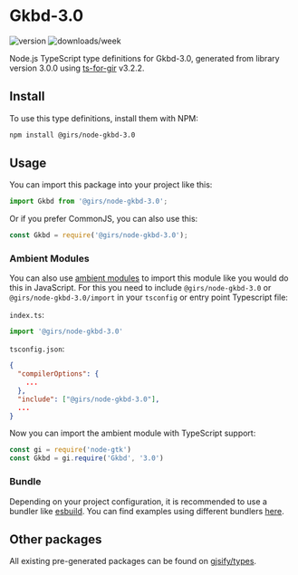 
# Gkbd-3.0

![version](https://img.shields.io/npm/v/@girs/node-gkbd-3.0)
![downloads/week](https://img.shields.io/npm/dw/@girs/node-gkbd-3.0)


Node.js TypeScript type definitions for Gkbd-3.0, generated from library version 3.0.0 using [ts-for-gir](https://github.com/gjsify/ts-for-gir) v3.2.2.


## Install

To use this type definitions, install them with NPM:
```bash
npm install @girs/node-gkbd-3.0
```

## Usage

You can import this package into your project like this:
```ts
import Gkbd from '@girs/node-gkbd-3.0';
```

Or if you prefer CommonJS, you can also use this:
```ts
const Gkbd = require('@girs/node-gkbd-3.0');
```

### Ambient Modules

You can also use [ambient modules](https://github.com/gjsify/ts-for-gir/tree/main/packages/cli#ambient-modules) to import this module like you would do this in JavaScript.
For this you need to include `@girs/node-gkbd-3.0` or `@girs/node-gkbd-3.0/import` in your `tsconfig` or entry point Typescript file:

`index.ts`:
```ts
import '@girs/node-gkbd-3.0'
```

`tsconfig.json`:
```json
{
  "compilerOptions": {
    ...
  },
  "include": ["@girs/node-gkbd-3.0"],
  ...
}
```

Now you can import the ambient module with TypeScript support: 

```ts
const gi = require('node-gtk')
const Gkbd = gi.require('Gkbd', '3.0')
```


### Bundle

Depending on your project configuration, it is recommended to use a bundler like [esbuild](https://esbuild.github.io/). You can find examples using different bundlers [here](https://github.com/gjsify/ts-for-gir/tree/main/examples).

## Other packages

All existing pre-generated packages can be found on [gjsify/types](https://github.com/gjsify/types).

